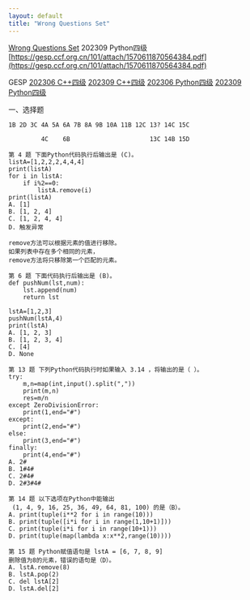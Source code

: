 ```yaml
---
layout: default
title: "Wrong Questions Set"
---
```

[Wrong Questions Set](/wqs/)
202309 Python四级
[https://gesp.ccf.org.cn/101/attach/1570611870564384.pdf](https://gesp.ccf.org.cn/101/attach/1570611870564384.pdf)

GESP
[202306 C++四级](/wqs/202306_cpp_4)
[202309 C++四级](/wqs/202309_cpp_4)
[202306 Python四级](/wqs/202306_python_4)
[202309 Python四级](/wqs/202309_python_4)

一、选择题

```
1B 2D 3C 4A 5A 6A 7B 8A 9B 10A 11B 12C 13? 14C 15C

         4C    6B                      13C 14B 15D
```

```
第 4 题 下面Python代码执行后输出是 (C)。
listA=[1,2,2,2,4,4,4]
print(listA)
for i in listA:
    if i%2==0:
        listA.remove(i)
print(listA)
A. [1]
B. [1, 2, 4]
C. [1, 2, 4, 4]
D. 触发异常

remove方法可以根据元素的值进行移除。
如果列表中存在多个相同的元素，
remove方法将只移除第一个匹配的元素。
```

```
第 6 题 下面代码执行后输出是 (B)。
def pushNum(lst,num):
    lst.append(num)
    return lst

lstA=[1,2,3]
pushNum(lstA,4)
print(lstA)
A. [1, 2, 3]
B. [1, 2, 3, 4]
C. [4]
D. None
```

```
第 13 题 下列Python代码执行时如果输入 3.14 ，将输出的是（ ）。
try:
    m,n=map(int,input().split(","))
    print(m,n)
    res=m/n
except ZeroDivisionError:
    print(1,end="#")
except:
    print(2,end="#")
else:
    print(3,end="#")
finally:
    print(4,end="#")
A. 2#
B. 1#4#
C. 2#4#
D. 2#3#4#
```

```
第 14 题 以下选项在Python中能输出
 (1, 4, 9, 16, 25, 36, 49, 64, 81, 100) 的是（B）。
A. print(tuple(i**2 for i in range(10)))
B. print(tuple([i*i for i in range(1,10+1)]))
C. print(tuple(i*i for i in range(10+1)))
D. print(tuple(map(lambda x:x**2,range(10))))
```

```
第 15 题 Python赋值语句是 lstA = [6, 7, 8, 9] 
删除值为8的元素，错误的语句是（D）。
A. lstA.remove(8)
B. lstA.pop(2)
C. del lstA[2]
D. lstA.del[2]
```